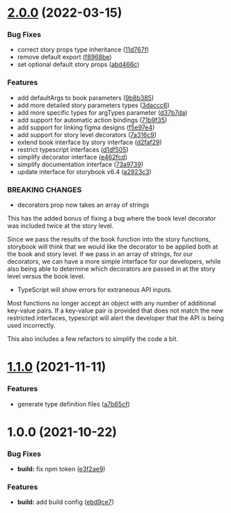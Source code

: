 # [2.0.0](https://github.com/funda-frontend/storybook-wrapper-helper/compare/v1.1.0...v2.0.0) (2022-03-15)


### Bug Fixes

* correct story props type inheritance ([11d767f](https://github.com/funda-frontend/storybook-wrapper-helper/commit/11d767f89c798434b142bacb282efcaf63b19773))
* remove default export ([f8968be](https://github.com/funda-frontend/storybook-wrapper-helper/commit/f8968be9c771c799ad8cdcee633ce47342b2f85e))
* set optional default story props ([abd466c](https://github.com/funda-frontend/storybook-wrapper-helper/commit/abd466ceef2b9f74ecdef6c9313113d99915fb0c))


### Features

* add defaultArgs to book parameters ([9b8b385](https://github.com/funda-frontend/storybook-wrapper-helper/commit/9b8b385e3d849a3b29285d826f1c541c1ad5836c))
* add more detailed story parameters types ([3daccc6](https://github.com/funda-frontend/storybook-wrapper-helper/commit/3daccc6abc00f8c23b1c103c8c70c8a528352112))
* add more specific types for argTypes parameter ([d37b7da](https://github.com/funda-frontend/storybook-wrapper-helper/commit/d37b7da1d6b9c4f48458b3d37e4f2dfe8a11fed5))
* add support for automatic action bindings ([71b9f35](https://github.com/funda-frontend/storybook-wrapper-helper/commit/71b9f3555ce0426a1aa3eb86256494130e071811))
* add support for linking figma designs ([f5e97e4](https://github.com/funda-frontend/storybook-wrapper-helper/commit/f5e97e453144513b68625b23c467397c7bd599df))
* add support for story level decorators ([7a316c9](https://github.com/funda-frontend/storybook-wrapper-helper/commit/7a316c964e6527c1d95afcb1f6fcb710411a8a40))
* extend book interface by story interface ([d2faf29](https://github.com/funda-frontend/storybook-wrapper-helper/commit/d2faf29db466dadbab80029b6597a693f1a6ea45))
* restrict typescript interfaces ([d1df505](https://github.com/funda-frontend/storybook-wrapper-helper/commit/d1df505eceb1f00af905a58abf1512b71ffaaf16))
* simplify decorator interface ([e462fcd](https://github.com/funda-frontend/storybook-wrapper-helper/commit/e462fcd3402013660bc43ce9301ab3ebd93ae070))
* simplify documentation interface ([73a9739](https://github.com/funda-frontend/storybook-wrapper-helper/commit/73a9739de8158ce21880a316a3c0a0b9daabdd8d))
* update interface for storybook v6.4 ([a2923c3](https://github.com/funda-frontend/storybook-wrapper-helper/commit/a2923c33584ee7c1f158ecd922a7c2cde4728bcc))


### BREAKING CHANGES

* decorators prop now takes an array of strings

This has the added bonus of fixing a bug where the book level decorator
was included twice at the story level.

Since we pass the results of the book function into the story functions,
storybook will think that we would like the decorator to be applied both
at the book and story level. If we pass in an array of strings, for our
decorators, we can have a more simple interface for our developers, while
also being able to determine which decorators are passed in at the story
level versus the book level.
* TypeScript will show errors for extraneous API inputs.

Most functions no longer accept an object with any number of additional
key-value pairs. If a key-value pair is provided that does not match the
new restricted interfaces, typescript will alert the developer that the
API is being used incorrectly.

This also includes a few refactors to simplify the code a bit.

# [1.1.0](https://github.com/funda-frontend/storybook-wrapper-helper/compare/v1.0.0...v1.1.0) (2021-11-11)


### Features

* generate type definition files ([a7b65cf](https://github.com/funda-frontend/storybook-wrapper-helper/commit/a7b65cf858943fcbe3ef98323b01d95cfb02fdbc))

# 1.0.0 (2021-10-22)


### Bug Fixes

* **build:** fix npm token ([e3f2ae9](https://github.com/funda-frontend/storybook-wrapper-helper/commit/e3f2ae9fcbea4e2858c0e8f00545b6c978597663))


### Features

* **build:** add build config ([ebd9ce7](https://github.com/funda-frontend/storybook-wrapper-helper/commit/ebd9ce7eba0e4d7a922fda4746901f9d8ea734ed))
